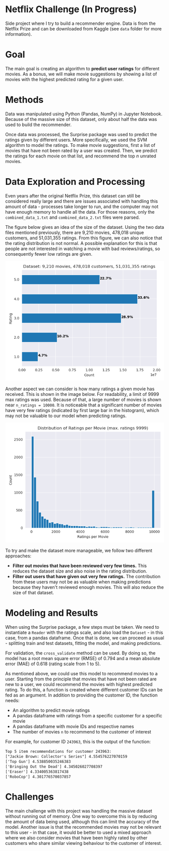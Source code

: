 # Netflix Challenge (In Progress)
Side project where I try to build a recommender engine. Data is from the Netflix Prize and can be downloaded from Kaggle (see `data` folder for more information). 

# Goal
The main goal is creating an algorithm to **predict user ratings** for different movies. As a bonus, we will make movie suggestions by showing a list of movies with the highest predicted rating for a given user.

# Methods
Data was manipulated using Python (Pandas, NumPy) in Jupyter Notebook. Because of the massive size of this dataset, only about half the data was used to build the recommender. 

Once data was processed, the Surprise package was used to predict the ratings given by different users. More specifically, we used the SVM algorithm to model the ratings. To make movie suggestions, first a list of movies that have not been rated by a user was created. Then, we predict the ratings for each movie on that list, and recommend the top _n_ unrated movies. 

# Data Exploration and Processing
Even years after the original Netflix Prize, this dataset can still be considered really large and there are issues associated with handling this amount of data - processes take longer to run, and the computer may not have enough memory to handle all the data. For those reasons, only the `combined_data_1.txt` and `combined_data_2.txt` files were parsed. 

The figure below gives an idea of the size of the dataset. Using the two data files mentioned previously, there are 9,210 movies, 478,018 unique customers, and 51,031,355 ratings. From this figure, we can also notice that the rating distribution is not normal. A possible explanation for this is that people are not interested in watching a movie with bad reviews/ratings, so consequently fewer low ratings are given. 

![Rating distribution across whole dataset](saves/images/rating_distrib.png)

Another aspect we can consider is how many ratings a given movie has received. This is shown in the image below. For readability, a limit of 9999 max ratings was used. Because of that, a large number of movies is shown near `n_ratings = 10000`. It is noticeable that a significant number of movies have very few ratings (indicated by first large bar in the histogram), which may not be valuable to our model when predicting ratings.  

![Rating count per movie](saves/images/rating_permovie_distrib.png)

To try and make the dataset more manageable, we follow two different approaches:
* **Filter out movies that have been reviewed very few times.** This reduces the dataset size and also noise in the rating distribution. 
* **Filter out users that have given out very few ratings.** The contribution from these users may not be as valuable when making predictions because they haven't reviewed enough movies. This will also reduce the size of that dataset.

# Modeling and Results
When using the Surprise package, a few steps must be taken. We need to instantiate a `Reader` with the ratings scale, and also load the `Dataset` - in this case, from a pandas dataframe. Once that is done, we can proceed as usual - splitting train and test datasets, fitting the model, and making predictions.

For validation, the `cross_validate` method can be used. By doing so, the model has a root mean square error (RMSE) of 0.794 and a mean absolute error (MAE) of 0.618 (rating scale from 1 to 5).

As mentioned above, we could use this model to recommend movies to a user. Starting from the principle that movies that have not been rated are new to a user, we could recommend the movies with highest predicted rating. To do this, a function is created where different customer IDs can be fed as an argument. In addition to providing the customer ID, the function needs:

* An algorithm to predict movie ratings
* A pandas dataframe with ratings from a specific customer for a specific movie
* A pandas dataframe with movie IDs and respective names
* The number of movies `n` to recommend to the customer of interest

For example, for customer ID `243963`, this is the output of the function:
```
Top 5 item recommendations for customer 243963:
["Jackie Brown: Collector's Series"] 4.554576227070159
['Top Gun'] 4.538850035246383
['Bringing Out the Dead'] 4.345026027708397
['Eraser'] 4.334005363817438
['RoboCop'] 4.301776570037857
```

# Challenges
The main challenge with this project was handling the massive dataset without running out of memory. One way to overcome this is by reducing the amount of data being used, although this can limit the accuracy of the model. Another issue is that the recommended movies may not be relevant to this user - in that case, it would be better to used a mixed approach where we also consider movies that have been highly rated by other customers who share similar viewing behaviour to the customer of interest. 